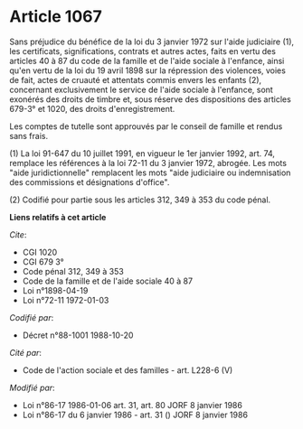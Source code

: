 # Article 1067

Sans préjudice du bénéfice de la loi du 3 janvier 1972 sur l'aide judiciaire (1), les certificats, significations, contrats
et autres actes, faits en vertu des articles 40 à 87 du code de la famille et de l'aide sociale à l'enfance, ainsi qu'en
vertu de la loi du 19 avril 1898 sur la répression des violences, voies de fait, actes de cruauté et attentats commis envers
les enfants (2), concernant exclusivement le service de l'aide sociale à l'enfance, sont exonérés des droits de timbre et,
sous réserve des dispositions des articles 679-3° et 1020, des droits d'enregistrement.

Les comptes de tutelle sont approuvés par le conseil de famille et rendus sans frais.

(1) La loi 91-647 du 10 juillet 1991, en vigueur le 1er janvier 1992, art. 74, remplace les références à la loi 72-11 du 3
janvier 1972, abrogée. Les mots "aide juridictionnelle" remplacent les mots "aide judiciaire ou indemnisation des commissions
et désignations d'office".

(2) Codifié pour partie sous les articles 312, 349 à 353 du code pénal.

**Liens relatifs à cet article**

_Cite_:

  - CGI 1020
  - CGI 679 3°
  - Code pénal 312, 349 à 353
  - Code de la famille et de l'aide sociale 40 à 87
  - Loi n°1898-04-19
  - Loi n°72-11 1972-01-03

_Codifié par_:

  - Décret n°88-1001 1988-10-20

_Cité par_:

  - Code de l'action sociale et des familles - art. L228-6 (V)

_Modifié par_:

  - Loi n°86-17 1986-01-06 art. 31, art. 80 JORF 8 janvier 1986
  - Loi n°86-17 du 6 janvier 1986 - art. 31 () JORF 8 janvier 1986
